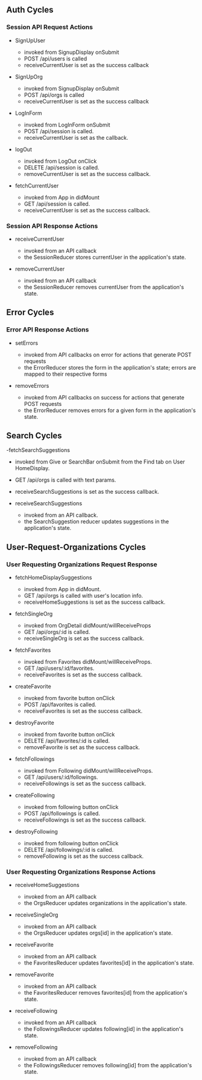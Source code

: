 ## Auth Cycles

### Session API Request Actions

- SignUpUser
  - invoked from SignupDisplay onSubmit
  - POST /api/users is called
  - receiveCurrentUser is set as the success callback

- SignUpOrg
  - invoked from SignupDisplay onSubmit
  - POST /api/orgs is called
  - receiveCurrentUser is set as the success callback

- LogInForm
  - invoked from LogInForm onSubmit
  - POST /api/session is called.
  - receiveCurrentUser is set as the callback.

- logOut
  - invoked from LogOut onClick
  - DELETE /api/session is called.
  - removeCurrentUser is set as the success callback.

- fetchCurrentUser
  - invoked from App in didMount
  - GET /api/session is called.
  - receiveCurrentUser is set as the success callback.


### Session API Response Actions

- receiveCurrentUser
  - invoked from an API callback
  - the SessionReducer stores currentUser in the application's state.

- removeCurrentUser
  - invoked from an API callback
  - the SessionReducer removes currentUser from the application's state.

## Error Cycles

### Error API Response Actions

- setErrors
  - invoked from API callbacks on error for actions that generate POST requests
  - the ErrorReducer stores the form in the application's state; errors are mapped to their respective forms

- removeErrors
  - invoked from API callbacks on success for actions that generate POST requests
  - the ErrorReducer removes errors for a given form in the application's state.


## Search Cycles

-fetchSearchSuggestions
  - invoked from Give or SearchBar onSubmit from the Find tab on User HomeDisplay.
  - GET /api/orgs is called with text params.
  - receiveSearchSuggestions is set as the success callback.

- receiveSearchSuggestions
  - invoked from an API callback.
  - the SearchSuggestion reducer updates suggestions in the application's state.

## User-Request-Organizations Cycles

### User Requesting Organizations Request Response

- fetchHomeDisplaySuggestions
  - invoked from App in didMount.
  - GET /api/orgs is called with user's location info.
  - receiveHomeSuggestions is set as the success callback.

- fetchSingleOrg
  - invoked from OrgDetail didMount/willReceiveProps
  - GET /api/orgs/:id is called.
  - receiveSingleOrg is set as the success callback.

- fetchFavorites
  - invoked from Favorites didMount/willReceiveProps.
  - GET /api/users/:id/favorites.
  - receiveFavorites is set as the success callback.

- createFavorite
  - invoked from favorite button onClick
  - POST /api/favorites is called.
  - receiveFavorites is set as the success callback.

- destroyFavorite
  - invoked from favorite button onClick
  - DELETE /api/favorites/:id is called.
  - removeFavorite is set as the success callback.

- fetchFollowings
  - invoked from Following didMount/willReceiveProps.
  - GET /api/users/:id/followings.
  - receiveFollowings is set as the success callback.

- createFollowing
  - invoked from following button onClick
  - POST /api/followings is called.
  - receiveFollowings is set as the success callback.

- destroyFollowing
  - invoked from following button onClick
  - DELETE /api/followings/:id is called.
  - removeFollowing is set as the success callback.

### User Requesting Organizations Response Actions

- receiveHomeSuggestions
  - invoked from an API callback
  - the OrgsReducer updates organizations in the application's state.

- receiveSingleOrg
  - invoked from an API callback
  - the OrgsReducer updates orgs[id] in the application's state.

- receiveFavorite
  - invoked from an API callback
  - the FavoritesReducer updates favorites[id] in the application's state.

- removeFavorite
  - invoked from an API callback
  - the FavoritesReducer removes favorites[id] from the application's state.

- receiveFollowing
  - invoked from an API callback
  - the FollowingsReducer updates following[id] in the application's state.

- removeFollowing
  - invoked from an API callback
  - the FollowingsReducer removes following[id] from the application's state.
